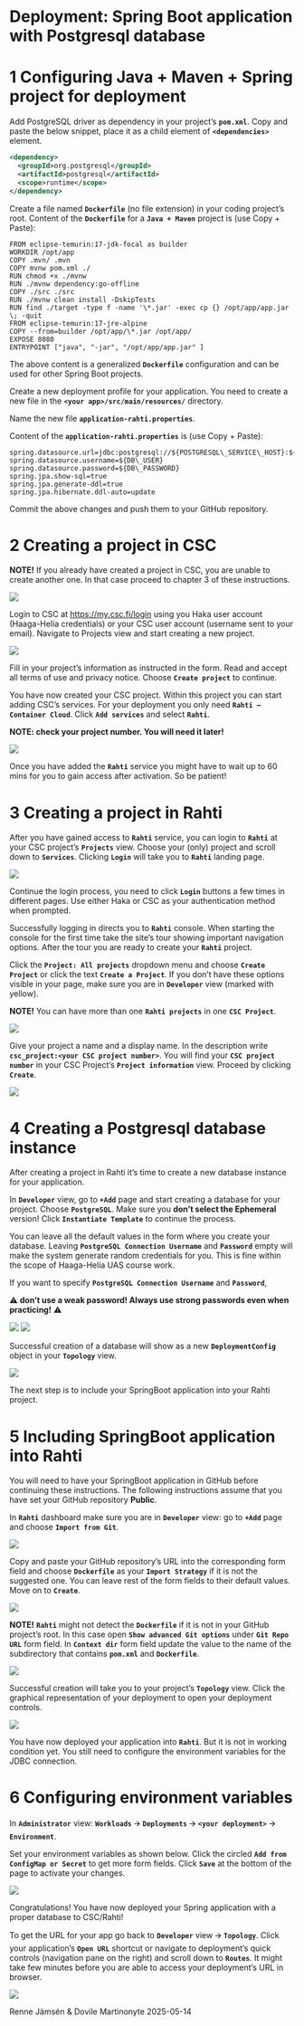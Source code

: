 # Deployment: Spring Boot application with Postgresql database

# 1 Configuring Java + Maven + Spring project for deployment

Add PostgreSQL driver as dependency in your project’s **`pom.xml`**. Copy and paste the below snippet, place it as a child element of **`<dependencies>`** element.

```xml
<dependency>
  <groupId>org.postgresql</groupId>
  <artifactId>postgresql</artifactId>
  <scope>runtime</scope>
</dependency>
```

Create a file named **`Dockerfile`** (no file extension) in your coding project’s root. Content of the **`Dockerfile`** for a **`Java + Maven`** project is (use Copy + Paste):

```
FROM eclipse-temurin:17-jdk-focal as builder
WORKDIR /opt/app
COPY .mvn/ .mvn
COPY mvnw pom.xml ./
RUN chmod +x ./mvnw
RUN ./mvnw dependency:go-offline
COPY ./src ./src
RUN ./mvnw clean install -DskipTests
RUN find ./target -type f -name '\*.jar' -exec cp {} /opt/app/app.jar \; -quit
FROM eclipse-temurin:17-jre-alpine
COPY --from=builder /opt/app/\*.jar /opt/app/
EXPOSE 8080
ENTRYPOINT ["java", "-jar", "/opt/app/app.jar" ]
```

The above content is a generalized **`Dockerfile`** configuration and can be used for other Spring Boot projects.

Create a new deployment profile for your application. You need to create a new file in the
**`<your app>/src/main/resources/`** directory.

Name the new file **`application-rahti.properties`**.

Content of the **`application-rahti.properties`** is (use Copy + Paste):

```
spring.datasource.url=jdbc:postgresql://${POSTGRESQL\_SERVICE\_HOST}:${POSTGRESQL\_SERVICE\_PORT}/${DB\_NAME}
spring.datasource.username=${DB\_USER}
spring.datasource.password=${DB\_PASSWORD}
spring.jpa.show-sql=true
spring.jpa.generate-ddl=true
spring.jpa.hibernate.ddl-auto=update
```

Commit the above changes and push them to your GitHub repository.

# 2 Creating a project in CSC

**NOTE!** If you already have created a project in CSC, you are unable to create another one. In that case proceed to chapter 3 of these instructions.

![](imgs/rahti_postgres_01.png)

Login to CSC at <https://my.csc.fi/login> using you Haka user account (Haaga-Helia credentials) or your CSC user account (username sent to your email). Navigate to Projects view and start creating a new project.

![](imgs/rahti_postgres_02.png)

Fill in your project’s information as instructed in the form. Read and accept all terms of use and privacy notice. Choose **`Create project`** to continue.

You have now created your CSC project. Within this project you can start adding CSC’s services. For your deployment you only need **`Rahti – Container Cloud`**. Click **`Add services`** and select **`Rahti`**.

**NOTE: check your project number. You will need it later!**

![](imgs/rahti_postgres_03.png)

Once you have added the **`Rahti`** service you might have to wait up to 60 mins for you to gain access after activation. So be patient!

# 3 Creating a project in Rahti

After you have gained access to **`Rahti`** service, you can login to **`Rahti`** at your CSC project’s **`Projects`** view. Choose your (only) project and scroll down to **`Services`**. Clicking **`Login`** will take you to **`Rahti`** landing page.

![](imgs/rahti_postgres_04.png)

Continue the login process, you need to click **`Login`** buttons a few times in different pages. Use either Haka or CSC as your authentication method when prompted.

Successfully logging in directs you to **`Rahti`** console. When starting the console for the first time take the site’s tour showing important navigation options. After the tour you are ready to create your **`Rahti`** project.

Click the **`Project: All projects`** dropdown menu and choose **`Create Project`** or click the text **`Create a Project`**. If you don’t have these options visible in your page, make sure you are in **`Developer`** view (marked with yellow).

**NOTE!** You can have more than one **`Rahti projects`** in one **`CSC Project`**.

![](imgs/rahti_postgres_05.png)

Give your project a name and a display name. In the description write **`csc_project:<your CSC project number>`**. You will find your **`CSC project number`** in your CSC Project’s **`Project information`** view. Proceed by clicking **`Create`**.

![](imgs/rahti_postgres_06.png)

# 4 Creating a Postgresql database instance

After creating a project in Rahti it’s time to create a new database instance for your application.

In **`Developer`** view, go to **`+Add`** page and start creating a database for your project. Choose **`PostgreSQL`**. Make sure you **don’t select the Ephemeral** version! Click **`Instantiate Template`** to continue the process.

You can leave all the default values in the form where you create your database. Leaving **`PostgreSQL Connection Username`** and **`Password`** empty will make the system generate random credentials for you. This is fine within the scope of Haaga-Helia UAS course work.

If you want to specify **`PostgreSQL Connection Username`** and **`Password`**, 

⚠️ **don’t use a weak password! Always use strong passwords even when practicing!** ⚠️

<p float="left">
  <img src="imgs/rahti_postgres_07.png" />
  <img src="imgs/rahti_postgres_08.png" /> 
</p>

Successful creation of a database will show as a new **`DeploymentConfig`** object in your **`Topology`** view.

![](imgs/rahti_postgres_09.png)

The next step is to include your SpringBoot application into your Rahti project.

# 5 Including SpringBoot application into Rahti

You will need to have your SpringBoot application in GitHub before continuing these instructions. The following instructions assume that you have set your GitHub repository **Public**.

In **`Rahti`** dashboard make sure you are in **`Developer`** view: go to **`+Add`** page and choose **`Import from Git`**.

![](imgs/rahti_postgres_10.png)

Copy and paste your GitHub repository’s URL into the corresponding form field and choose **`Dockerfile`** as your **`Import Strategy`** if it is not the suggested one. You can leave rest of the form fields to their default values. Move on to **`Create`**.

![](imgs/rahti_postgres_11.png)

**NOTE!** **`Rahti`** might not detect the **`Dockerfile`** if it is not in your GitHub project’s root. In this case open **`Show advanced Git options`** under **`Git Repo URL`** form field. In **`Context dir`** form field update the value to the name of the subdirectory that contains **`pom.xml`** and **`Dockerfile`**.

![](imgs/rahti_postgres_12.png)

Successful creation will take you to your project’s **`Topology`** view. Click the graphical representation of your deployment to open your deployment controls.

![](imgs/rahti_postgres_13.png)

You have now deployed your application into **`Rahti`**. But it is not in working condition yet. You still need to configure the environment variables for the JDBC connection.

# 6 Configuring environment variables

In **`Administrator`** view: **`Workloads`** 🡪 **`Deployments`** 🡪 **`<your deployment>`** 🡪 **`Environment`**.

Set your environment variables as shown below. Click the circled **`Add from ConfigMap or Secret`** to get more form fields. Click **`Save`** at the bottom of the page to activate your changes.

![](imgs/rahti_postgres_14.png)

Congratulations! You have now deployed your Spring application with a proper database to CSC/Rahti!

To get the URL for your app go back to **`Developer`** view 🡪 **`Topology`**. Click your application’s **`Open URL`** shortcut or navigate to deployment’s quick controls (navigation pane on the right) and scroll down to **`Routes`**. It might take few minutes before you are able to access your deployment’s URL in browser.

![](imgs/rahti_postgres_15.png)

Renne Jämsén & Dovile Martinonyte 2025-05-14
